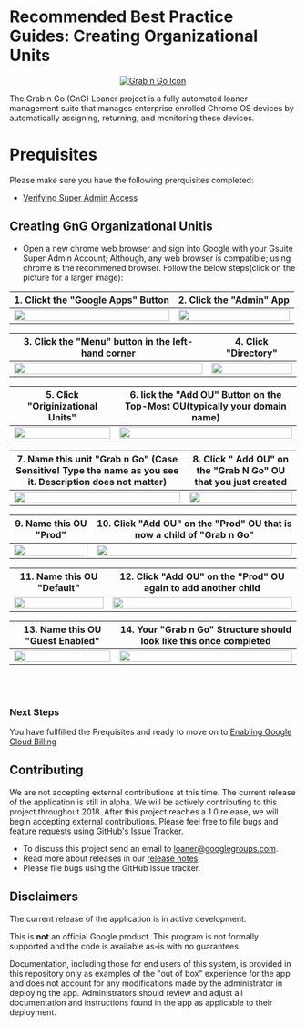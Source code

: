 <!-- mdformat off(GitHub header) -->
Recommended Best Practice Guides: Creating Organizational Units
======
<!-- mdformat on -->

<p align="center">
  <a href="#grabngo--">
    <img src="https://storage.googleapis.com/gngloaners/gnglogo.png" alt="Grab n Go Icon" />
  </a>
</p>

The Grab n Go (GnG) Loaner project is a fully automated loaner management suite
that manages enterprise enrolled Chrome OS devices by automatically assigning,
returning, and monitoring these devices.


# Prequisites
Please make sure you have the following prerquisites completed:
*	[Verifying Super Admin Access](docs/deployment/prerequisites/verifysuperadminaccess/README.md)

## Creating GnG Organizational Unitis
*	Open a new chrome web browser and sign into Google with your Gsuite Super Admin Account;
Although, any web browser is compatible; using chrome is the recommened browser. 
Follow the below steps(click on the picture for a larger image):


**1.**	Clickt the "Google Apps" Button         |**2.**  Click the "Admin" App 
:-------------------------:|:-------------------------:
<a href="https://storage.googleapis.com/gngloaner-compwalkt/Comprehensive%20Walkthrough/User%20Verification/JPG/pic3.jpg"><img src="https://storage.googleapis.com/gngloaner-compwalkt/Comprehensive%20Walkthrough/User%20Verification/JPG/pic3-50%25.jpg" style="width:100%"/></a> |  <a href="https://storage.googleapis.com/gngloaner-compwalkt/Comprehensive%20Walkthrough/User%20Verification/JPG/pic3-2.jpg"><img src="https://storage.googleapis.com/gngloaner-compwalkt/Comprehensive%20Walkthrough/User%20Verification/JPG/pic3-2.50%25.jpg" style="width:100%"/></a>
 
 
**3.**	Click the "Menu" button in the left-hand corner        |**4.**  Click "Directory"
:-------------------------:|:-------------------------:
<a href="https://storage.googleapis.com/gngloaner-compwalkt/Comprehensive%20Walkthrough/OU%20Creation/JPG/pic3.jpg"><img src="https://storage.googleapis.com/gngloaner-compwalkt/Comprehensive%20Walkthrough/OU%20Creation/JPG/pic3-50%25.jpg" style="width:100%"/></a> |  <a href="https://storage.googleapis.com/gngloaner-compwalkt/Comprehensive%20Walkthrough/OU%20Creation/JPG/pic4.jpg"><img src="https://storage.googleapis.com/gngloaner-compwalkt/Comprehensive%20Walkthrough/OU%20Creation/JPG/pic4-50%25.jpg" style="width:100%"/></a>


**5.**	Click "Originizational Units"       |**6.**  lick the "Add OU" Button on the Top-Most OU(typically your domain name)
:-------------------------:|:-------------------------:
<a href="https://storage.googleapis.com/gngloaner-compwalkt/Comprehensive%20Walkthrough/OU%20Creation/JPG/pic6.jpg"><img src="https://storage.googleapis.com/gngloaner-compwalkt/Comprehensive%20Walkthrough/OU%20Creation/JPG/pic6-50%25.jpg" style="width:100%"/></a> |  <a href="https://storage.googleapis.com/gngloaner-compwalkt/Comprehensive%20Walkthrough/OU%20Creation/JPG/pic7.jpg"><img src="https://storage.googleapis.com/gngloaner-compwalkt/Comprehensive%20Walkthrough/OU%20Creation/JPG/pic7-50%25.jpg" style="width:100%"/></a>



 **7.**	Name this unit "Grab n Go" (Case Sensitive! Type the name as you see it. Description does not matter)         |**8.**  Click " Add OU" on the "Grab N Go" OU that you just created
:-------------------------:|:-------------------------:
<a href="https://storage.googleapis.com/gngloaner-compwalkt/Comprehensive%20Walkthrough/OU%20Creation/Re-do/jpg/pic8.jpg"><img src="https://storage.googleapis.com/gngloaner-compwalkt/Comprehensive%20Walkthrough/OU%20Creation/Re-do/jpg/pic8%4050%25.jpg" style="width:100%"/></a> |  <a href="https://storage.googleapis.com/gngloaner-compwalkt/Comprehensive%20Walkthrough/OU%20Creation/Re-do/jpg/pic9.jpg"><img src="https://storage.googleapis.com/gngloaner-compwalkt/Comprehensive%20Walkthrough/OU%20Creation/Re-do/jpg/pic9%4050%25.jpg" style="width:100%"/></a> 



 **9.**	Name this OU "Prod"         |**10.**  Click "Add OU" on the "Prod" OU that is now a child of "Grab n Go" 
:-------------------------:|:-------------------------:
<a href="https://storage.googleapis.com/gngloaner-compwalkt/Comprehensive%20Walkthrough/OU%20Creation/Re-do/jpg/pic10.jpg"><img src="https://storage.googleapis.com/gngloaner-compwalkt/Comprehensive%20Walkthrough/OU%20Creation/Re-do/jpg/pic10%4050%25.jpg" style="width:100%"/></a> |  <a href="https://storage.googleapis.com/gngloaner-compwalkt/Comprehensive%20Walkthrough/OU%20Creation/Re-do/jpg/pic11.jpg"><img src="https://storage.googleapis.com/gngloaner-compwalkt/Comprehensive%20Walkthrough/OU%20Creation/Re-do/jpg/pic11%4050%25.jpg" style="width:100%"/></a> 


**11.**	Name this OU "Default"      |**12.**  Click "Add OU" on the "Prod" OU again to add another child
:-------------------------:|:-------------------------:
<a href="https://storage.googleapis.com/gngloaner-compwalkt/Comprehensive%20Walkthrough/OU%20Creation/Re-do/jpg/pic12.jpg"><img src="https://storage.googleapis.com/gngloaner-compwalkt/Comprehensive%20Walkthrough/OU%20Creation/Re-do/jpg/pic12%4050%25.jpg" style="width:100%"/></a> |  <a href="https://storage.googleapis.com/gngloaner-compwalkt/Comprehensive%20Walkthrough/OU%20Creation/Re-do/jpg/pic13.jpg"><img src="https://storage.googleapis.com/gngloaner-compwalkt/Comprehensive%20Walkthrough/OU%20Creation/Re-do/jpg/pic13%4050%25.jpg" style="width:100%"/></a> 


**13.**	Name this OU "Guest Enabled"         |**14.**  Your "Grab n Go" Structure should look like this once completed
:-------------------------:|:-------------------------:
<a href="https://storage.googleapis.com/gngloaner-compwalkt/Comprehensive%20Walkthrough/OU%20Creation/Re-do/jpg/pic14.jpg"><img src="https://storage.googleapis.com/gngloaner-compwalkt/Comprehensive%20Walkthrough/OU%20Creation/Re-do/jpg/pic14%4050%25.jpg" style="width:100%"/></a> |  <a href="https://storage.googleapis.com/gngloaner-compwalkt/Comprehensive%20Walkthrough/OU%20Creation/Re-do/jpg/pic15.jpg"><img src="https://storage.googleapis.com/gngloaner-compwalkt/Comprehensive%20Walkthrough/OU%20Creation/Re-do/jpg/pic15%4050%25.jpg" style="width:100%"/></a> 







<br></br>


### Next Steps
You have fullfilled the Prequisites and ready to move on to [Enabling Google Cloud Billing](https://github.com/kid-yume/gnglinuxdeployment/tree/dev/docs/deployment/prerequisites/billingaccountid)


## Contributing

We are not accepting external contributions at this time. The current release of
the application is still in alpha. We will be actively contributing to this
project throughout 2018. After this project reaches a 1.0 release, we will begin
accepting external contributions. Please feel free to file bugs and feature
requests using [GitHub's Issue
Tracker](https://github.com/google/loaner/issues).

* To discuss this project send an email to loaner@googlegroups.com.
* Read more about releases in our [release notes](docs/release_notes.md).
* Please file bugs using the GitHub issue tracker.


## Disclaimers

The current release of the application is in active development.

This is **not** an official Google product. This program is not formally
supported and the code is available as-is with no guarantees.

Documentation, including those for end users of this system, is provided in this
repository only as examples of the "out of box" experience for the app and does
not account for any modifications made by the administrator in deploying the
app. Administrators should review and adjust all documentation and instructions
found in the app as applicable to their deployment.
